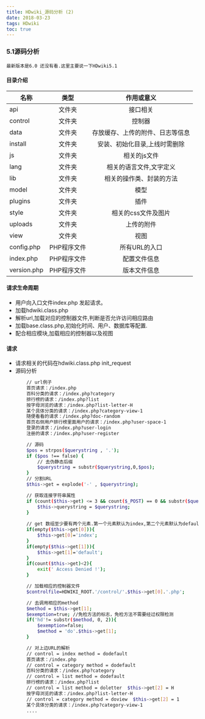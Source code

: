 ```yaml
---
title: HDwiki_源码分析 (2)
date: 2018-03-23
tags: HDwiki
toc: true
---
```


### 5.1源码分析
    最新版本是6.0 还没有看.这里主要说一下HDwiki5.1 

<!-- more -->

#### 目录介绍
| 名称        | 类型   |  作用或意义  |
| --------    |:----: | :----:  |
| api   | 文件夹 | 接口相关 |
| control   | 文件夹 | 控制器 |
| data   | 文件夹 | 存放缓存、上传的附件、日志等信息 |
| install   | 文件夹 | 安装、初始化目录,上线时需删除 |
| js   | 文件夹 | 相关的js文件 |
| lang   | 文件夹 | 相关的语言文件,文字定义 |
| lib   | 文件夹 | 相关的操作类、封装的方法 |
| model   | 文件夹 | 模型 |
| plugins   | 文件夹 | 插件 |
| style   | 文件夹 | 相关的css文件及图片 |
| uploads   | 文件夹 | 上传的附件 |
| view   | 文件夹 | 视图 |
| config.php   | PHP程序文件 | 所有URL的入口 |
| index.php   | PHP程序文件 | 配置文件信息 |
| version.php   | PHP程序文件 | 版本文件信息 |

#### 请求生命周期
* 用户向入口文件index.php 发起请求。
* 加载hdwiki.class.php
* 解析url,加载对应的控制器文件,判断是否允许访问相应路由
* 加载base.class.php,初始化时间、用户、数据库等配置.
* 配合相应模块,加载相应的控制器以及视图

#### 请求
- 请求相关的代码在hdwiki.class.php init_request
- 源码分析
    ```bash
        // url例子
        首页请求：/index.php
        百科分类的请求：/index.php?category
        排行榜的请求：/index.php?list
        按字母浏览的请求：/index.php?list-letter-H
        某个具体分类的请求：/index.php?category-view-1
        随便看看的请求：/index.php?doc-random
        首页右侧用户排行榜里面用户的请求：/index.php?user-space-1
        登录的请求：/index.php?user-login
        注册的请求：/index.php?user-register

        // 源码
        $pos = strpos($querystring , '.');
		if ($pos !== false) {
            // 去伪静态后缀
			$querystring = substr($querystring,0,$pos);
		}
        // 分割URL
		$this->get = explode('-' , $querystring);

        // 获取连接字符串属性
        if (count($this->get) <= 3 && count($_POST) == 0 && substr($querystring, 0, 6) == 'admin_' && substr($querystring, 0, 10) != 'admin_main'){
			$this->querystring = $querystring;
		}
		
        // get 数组至少要有两个元素.第一个元素默认为index,第二个元素默认为default.
		if(empty($this->get[0])){
			$this->get[0]='index';
		}
		if(empty($this->get[1])){
			$this->get[1]='default';
		}
		if(count($this->get)<2){
			exit(' Access Denied !');
		}

        // 加载相应的控制器文件
        $controlfile=HDWIKI_ROOT.'/control/'.$this->get[0].'.php';

        // 去调用相应的method
        $method = $this->get[1];
		$exemption=true; //免检方法的标志，免检方法不需要经过权限检测
		if('hd'!= substr($method, 0, 2)){
			$exemption=false;
			$method = 'do'.$this->get[1];
		}

        // 对上边URL的解析
        // control = index method = dodefault
        首页请求：/index.php 
        // control = category method = dodefault
        百科分类的请求：/index.php?category
        // control = list method = dodefault
        排行榜的请求：/index.php?list
        // control = list method = doletter  $this->get[2] = H
        按字母浏览的请求：/index.php?list-letter-H
        // control = category method = doview  $this->get[2] = 1
        某个具体分类的请求：/index.php?category-view-1
        ....
    ```